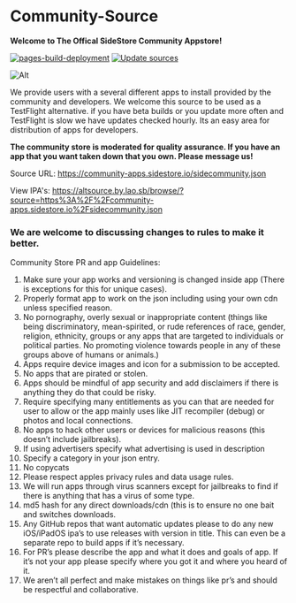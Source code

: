 # Community-Source

__Welcome to The Offical SideStore Community Appstore!__

[![pages-build-deployment](https://github.com/SideStore/Community-Source/actions/workflows/pages/pages-build-deployment/badge.svg)](https://github.com/SideStore/Community-Source/actions/workflows/pages/pages-build-deployment)
[![Update sources](https://github.com/SideStore/Community-Source/actions/workflows/update.yml/badge.svg)](https://github.com/SideStore/Community-Source/actions/workflows/update.yml)

![Alt](https://repobeats.axiom.co/api/embed/e1a029ce7e1349bab2a4465d905a236e5fe642df.svg "Repobeats analytics image")

We provide users with a several different apps to install provided by the community and developers. We welcome this source to be used as a TestFlight alternative. if you have beta builds or you update more often and TestFlight is slow we have updates checked hourly. Its an easy area for distribution of apps for developers. 

**The community store is moderated for quality assurance. If you have an app that you want taken down that you own. Please message us!** 

Source URL: https://community-apps.sidestore.io/sidecommunity.json

View IPA's: https://altsource.by.lao.sb/browse/?source=https%3A%2F%2Fcommunity-apps.sidestore.io%2Fsidecommunity.json

### We are welcome to discussing changes to rules to make it better.
Community Store PR and app Guidelines:

1. Make sure your app works and versioning is changed inside app (There is exceptions for this for unique cases).
2. Properly format app to work on the json including using your own cdn unless specified reason.
3. No pornography, overly sexual or inappropriate content (things like being discriminatory, mean-spirited, or rude references of race, gender, religion, ethnicity, groups or any apps that are targeted to individuals or political parties. No promoting violence towards people in any of these groups above of humans or animals.)
4. Apps require device images and icon for a submission to be accepted.
5. No apps that are pirated or stolen.
6. Apps should be mindful of app security and add disclaimers if there is anything they do that could be risky.
7. Require specifying many entitlements as you can that are needed for user to allow or the app mainly uses like JIT recompiler (debug) or photos and local connections.
8. No apps to hack other users or devices for malicious reasons (this doesn’t include jailbreaks).
9. If using advertisers specify what advertising is used in description
10. Specify a category in your json entry.
11. No copycats
12. Please respect apples privacy rules and data usage rules. 
13. We will run apps through virus scanners except for jailbreaks to find if there is anything that has a virus of some type.
14. md5 hash for any direct downloads/cdn (this is to ensure no one bait and switches downloads.
15. Any GitHub repos that want automatic updates please to do any new iOS/iPadOS ipa’s to use releases with version in title. This can even be a separate repo to build apps if it’s necessary.
16. For PR’s please describe the app and what it does and goals of app. If it’s not your app please specify where you got it and where you heard of it.
17. We aren’t all perfect and make mistakes on things like pr’s and should be respectful and collaborative.

